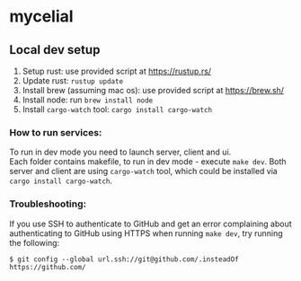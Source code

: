 # mycelial

## Local dev setup
1. Setup rust: use provided script at https://rustup.rs/
2. Update rust: `rustup update`
3. Install brew (assuming mac os): use provided script at https://brew.sh/
4. Install node: run `brew install node`
5. Install `cargo-watch` tool: `cargo install cargo-watch`

### How to run services:
To run in dev mode you need to launch server, client and ui.  
Each folder contains makefile, to run in dev mode - execute `make dev`.
Both server and client are using `cargo-watch` tool, which could be installed via `cargo install cargo-watch`.

### Troubleshooting:

If you use SSH to authenticate to GitHub and get an error complaining about authenticating to GitHub using HTTPS when running `make dev`, try running the following:
```
$ git config --global url.ssh://git@github.com/.insteadOf https://github.com/
```
